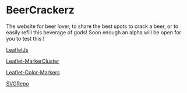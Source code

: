 # BeerCrackerz

The website for beer lover, to share the best spots to crack a beer, or to easily refill this beverage of gods!
Soon enough an alpha will be open for you to test this !

[LeafletJs](https://leafletjs.com/)

[Leaflet-MarkerCluster](https://github.com/Leaflet/Leaflet.markercluster)

[Leaflet-Color-Markers](https://github.com/pointhi/leaflet-color-markers)

[SVGRepo](https://www.svgrepo.com/)
